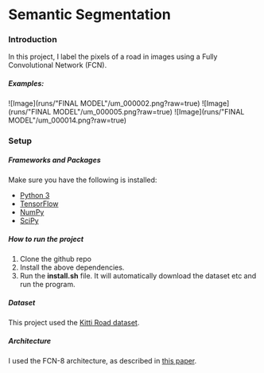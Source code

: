 # Semantic Segmentation
### Introduction
In this project, I label the pixels of a road in images using a Fully Convolutional Network (FCN).

##### Examples:

![Image](runs/"FINAL MODEL"/um_000002.png?raw=true)
![Image](runs/"FINAL MODEL"/um_000005.png?raw=true)
![Image](runs/"FINAL MODEL"/um_000014.png?raw=true)

### Setup
##### Frameworks and Packages
Make sure you have the following is installed:
 - [Python 3](https://www.python.org/)
 - [TensorFlow](https://www.tensorflow.org/)
 - [NumPy](http://www.numpy.org/)
 - [SciPy](https://www.scipy.org/)

##### How to run the project
1. Clone the github repo
2. Install the above dependencies.
2. Run the **install.sh** file. It will automatically download the dataset etc and run the program.

##### Dataset
This project used the [Kitti Road dataset](http://www.cvlibs.net/datasets/kitti/eval_road.php).

##### Architecture
I used the FCN-8 architecture, as described in [this paper](https://people.eecs.berkeley.edu/~jonlong/long_shelhamer_fcn.pdf).

